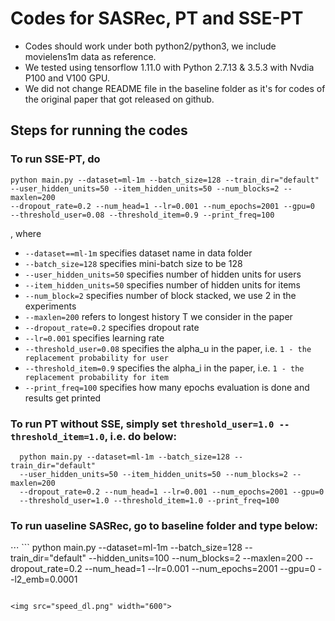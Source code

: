 # Codes for SASRec, PT and SSE-PT 

- Codes should work under both python2/python3, we include movielens1m data as reference.
- We tested using tensorflow 1.11.0 with Python 2.7.13 & 3.5.3 with Nvdia P100 and V100 GPU.
- We did not change README file in the baseline folder as it's for codes of the original paper that got released on github.


## Steps for running the codes
### To run SSE-PT, do
```
python main.py --dataset=ml-1m --batch_size=128 --train_dir="default" 
--user_hidden_units=50 --item_hidden_units=50 --num_blocks=2 --maxlen=200 
--dropout_rate=0.2 --num_head=1 --lr=0.001 --num_epochs=2001 --gpu=0 
--threshold_user=0.08 --threshold_item=0.9 --print_freq=100
```
, where 
  - `--dataset==ml-1m` specifies dataset name in data folder 
  -  `--batch_size=128` specifies mini-batch size to be 128
  -  `--user_hidden_units=50` specifies number of hidden units for users
  -  `--item_hidden_units=50` specifies number of hidden units for items
  -  `--num_block=2` specifies number of block stacked, we use 2 in the experiments 
  -  `--maxlen=200` refers to longest history T we consider in the paper
  -  `--dropout_rate=0.2` specifies dropout rate
  -  `--lr=0.001` specifies learning rate
  -  `--threshold_user=0.08` specifies the alpha_u in the paper, i.e. `1 - the replacement probability for user`
  -  `--threshold_item=0.9` specifies the alpha_i in the paper, i.e. `1 - the replacement probability for item`
  -  `--print_freq=100` specifies how many epochs evaluation is done and results get printed

### To run PT without SSE, simply set `threshold_user=1.0 --threshold_item=1.0`, i.e. do below:
```
  python main.py --dataset=ml-1m --batch_size=128 --train_dir="default" 
  --user_hidden_units=50 --item_hidden_units=50 --num_blocks=2 --maxlen=200 
  --dropout_rate=0.2 --num_head=1 --lr=0.001 --num_epochs=2001 --gpu=0 
  --threshold_user=1.0 --threshold_item=1.0 --print_freq=100
```

### To run uaseline SASRec, go to baseline folder and type below:
⋅⋅⋅  ```
  python main.py --dataset=ml-1m --batch_size=128 --train_dir="default" 
  --hidden_units=100 --num_blocks=2 --maxlen=200 --dropout_rate=0.2 --num_head=1 
  --lr=0.001 --num_epochs=2001 --gpu=0 --l2_emb=0.0001
```

<img src="speed_dl.png" width="600">
